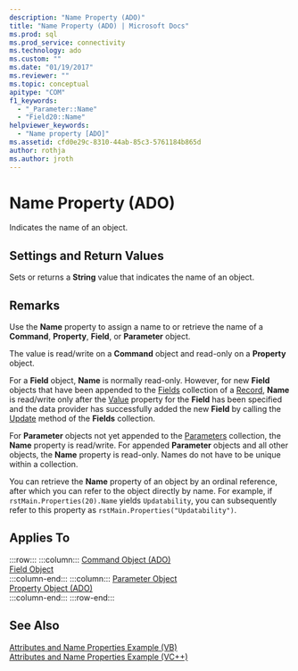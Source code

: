 ```yaml
---
description: "Name Property (ADO)"
title: "Name Property (ADO) | Microsoft Docs"
ms.prod: sql
ms.prod_service: connectivity
ms.technology: ado
ms.custom: ""
ms.date: "01/19/2017"
ms.reviewer: ""
ms.topic: conceptual
apitype: "COM"
f1_keywords: 
  - "_Parameter::Name"
  - "Field20::Name"
helpviewer_keywords: 
  - "Name property [ADO]"
ms.assetid: cfd0e29c-8310-44ab-85c3-5761184b865d
author: rothja
ms.author: jroth
---
```

# Name Property (ADO)
Indicates the name of an object.  
  
## Settings and Return Values  
 Sets or returns a **String** value that indicates the name of an object.  
  
## Remarks  
 Use the **Name** property to assign a name to or retrieve the name of a **Command**, **Property**, **Field**, or **Parameter** object.  
  
 The value is read/write on a **Command** object and read-only on a **Property** object.  
  
 For a **Field** object, **Name** is normally read-only. However, for new **Field** objects that have been appended to the [Fields](./fields-collection-ado.md) collection of a [Record](./record-object-ado.md), **Name** is read/write only after the [Value](./value-property-ado.md) property for the **Field** has been specified and the data provider has successfully added the new **Field** by calling the [Update](./update-method.md) method of the **Fields** collection.  
  
 For **Parameter** objects not yet appended to the [Parameters](./parameters-collection-ado.md) collection, the **Name** property is read/write. For appended **Parameter** objects and all other objects, the **Name** property is read-only. Names do not have to be unique within a collection.  
  
 You can retrieve the **Name** property of an object by an ordinal reference, after which you can refer to the object directly by name. For example, if `rstMain.Properties(20).Name` yields `Updatability`, you can subsequently refer to this property as `rstMain.Properties("Updatability")`.  
  
## Applies To  

:::row:::
    :::column:::
        [Command Object (ADO)](./command-object-ado.md)  
        [Field Object](./field-object.md)  
    :::column-end:::
    :::column:::
        [Parameter Object](./parameter-object.md)  
        [Property Object (ADO)](./property-object-ado.md)  
    :::column-end:::
:::row-end:::

## See Also  
 [Attributes and Name Properties Example (VB)](./attributes-and-name-properties-example-vb.md)   
 [Attributes and Name Properties Example (VC++)](./attributes-and-name-properties-example-vc.md)